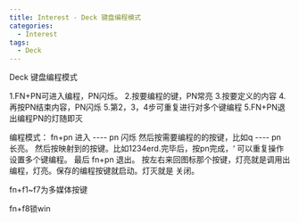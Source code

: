 ```yaml
---
title: Interest - Deck 键盘编程模式
categories:
  - Interest
tags:
  - Deck
---
```


Deck 键盘编程模式

<!--more-->

1.FN+PN可进入编程，PN闪烁。
2.按要编程的键，PN常亮
3.按要定义的内容
4.再按PN结束内容，PN闪烁
5.第2，3，4步可重复进行对多个键编程
5.FN+PN退出编程PN的灯随即灭

编程模式：
fn+pn 进入  ----    pn 闪烁
然后按需要编程的的按键，比如q  ----    pn 长亮。
然后按映射到的按键。比如1234erd.完毕后，按pn完成，‘
可以重复操作设置多个键编程。
最后
fn+pn 退出。
按左右来回图标那个按键，灯亮就是调用出编程，灯亮。保存的编程按键就启动。灯灭就是
关闭。


fn+f1~f7为多媒体按键


fn+f8锁win
